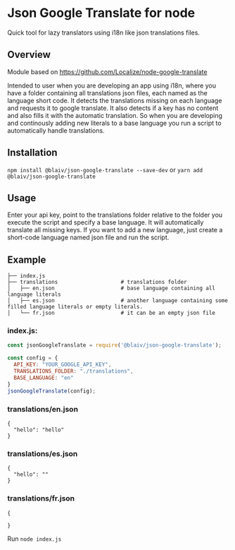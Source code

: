 # Json Google Translate for node

Quick tool for lazy translators using i18n like json translations files.

## Overview

Module based on https://github.com/Localize/node-google-translate

Intended to user when you are developing an app using i18n, where you have a folder containing all translations json files, each named as the language short code. It detects the translations missing on each language and requests it to google translate. It also detects if a key has no content and also fills it with the automatic translation. So when you are developing and continously adding new literals to a base language you run a script to automatically handle translations.

## Installation

  `npm install @blaiv/json-google-translate --save-dev` or `yarn add @blaiv/json-google-translate`

## Usage

Enter your api key, point to the translations folder relative to the folder you execute the script and specify a base language. It will automatically translate all missing keys. If you want to add a new language, just create a short-code language named json file and run the script.


## Example
```
├── index.js
├── translations                    # translations folder
│   ├── en.json                     # base language containing all language literals
│   ├── es.json                     # another language containing some filled language literals or empty literals.
│   └── fr.json                     # it can be an empty json file
```

### index.js:

```javascript
const jsonGoogleTranslate = require('@blaiv/json-google-translate');

const config = {
  API_KEY: "YOUR_GOOGLE_API_KEY",
  TRANSLATIONS_FOLDER: "./translations",
  BASE_LANGUAGE: "en"
}
jsonGoogleTranslate(config);
```
### translations/en.json

```
{
  "hello": "hello"
}
```

### translations/es.json

```
{
  "hello": ""
}
```

### translations/fr.json

```
{
  
}
```

Run `node index.js`


